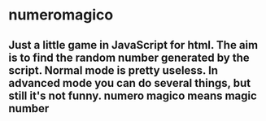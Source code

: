 # numeromagico
Just a little game in JavaScript for html.
The aim is to find the random number generated by the script.
Normal mode is pretty useless.
In advanced mode you can do several things, but still it's not funny.
numero magico means magic number
-
